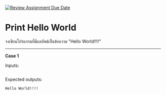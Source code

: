 [![Review Assignment Due Date](https://classroom.github.com/assets/deadline-readme-button-22041afd0340ce965d47ae6ef1cefeee28c7c493a6346c4f15d667ab976d596c.svg)](https://classroom.github.com/a/ussBWjSo)
# Print Hello World

จงเขียนโปรแกรมที่มีผลลัพธ์เป็นข้อความ "Hello World!!!!"

<hr>

**Case 1**

Inputs:
```
```

Expected outputs:
```
Hello World!!!!
```
